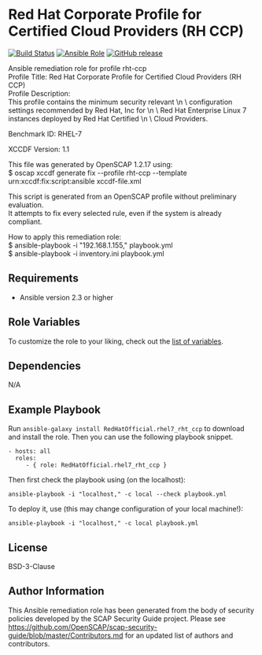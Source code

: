 # Red Hat Corporate Profile for Certified Cloud Providers (RH CCP)

[![Build Status](https://travis-ci.org/RedHatOfficial/ansible-rhel7-rht-ccp-role.svg?branch=master)](https://travis-ci.org/RedHatOfficial/ansible-rhel7-rht-ccp-role)
[![Ansible Role](https://img.shields.io/ansible/role/29987.svg)](https://galaxy.ansible.com/RedHatOfficial/rhel7_rht_ccp)
[![GitHub release](https://img.shields.io/github/release/RedHatOfficial/ansible-rhel7-rht-ccp-role.svg)](https://github.com/RedHatOfficial/ansible-rhel7-rht-ccp-role/releases/latest)

Ansible remediation role for profile rht-ccp  
Profile Title:  Red Hat Corporate Profile for Certified Cloud Providers (RH CCP)  
Profile Description:  
This profile contains the minimum security relevant \n \ configuration settings recommended by Red Hat, Inc for \n \ Red Hat Enterprise Linux 7 instances deployed by Red Hat Certified \n \ Cloud Providers.  
  
Benchmark ID:  RHEL-7  

XCCDF Version:  1.1  
  
This file was generated by OpenSCAP 1.2.17 using:  
	$ oscap xccdf generate fix --profile rht-ccp --template urn:xccdf:fix:script:ansible xccdf-file.xml   
  
This script is generated from an OpenSCAP profile without preliminary evaluation.  
It attempts to fix every selected rule, even if the system is already compliant.  
  
How to apply this remediation role:  
$ ansible-playbook -i "192.168.1.155," playbook.yml  
$ ansible-playbook -i inventory.ini playbook.yml

## Requirements

- Ansible version 2.3 or higher

## Role Variables

To customize the role to your liking, check out the [list of variables](vars/main.yml).

## Dependencies

N/A

## Example Playbook

Run `ansible-galaxy install RedHatOfficial.rhel7_rht_ccp` to
download and install the role. Then you can use the following playbook snippet.


    - hosts: all
      roles:
         - { role: RedHatOfficial.rhel7_rht_ccp }


Then first check the playbook using (on the localhost):

    ansible-playbook -i "localhost," -c local --check playbook.yml

To deploy it, use (this may change configuration of your local machine!):

    ansible-playbook -i "localhost," -c local playbook.yml


## License

BSD-3-Clause

## Author Information

This Ansible remediation role has been generated from the body of security policies developed by the SCAP Security Guide project. Please see https://github.com/OpenSCAP/scap-security-guide/blob/master/Contributors.md for an updated list of authors and contributors.
